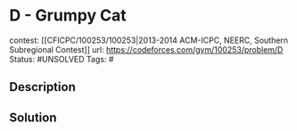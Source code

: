 # D - Grumpy Cat

contest: [[CFICPC/100253/100253|2013-2014 ACM-ICPC, NEERC, Southern Subregional Contest]]
url: https://codeforces.com/gym/100253/problem/D
Status: #UNSOLVED
Tags: #

## Description

## Solution

